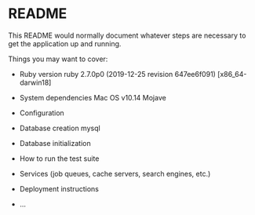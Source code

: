 # README

This README would normally document whatever steps are necessary to get the
application up and running.

Things you may want to cover:

* Ruby version
ruby 2.7.0p0 (2019-12-25 revision 647ee6f091) [x86_64-darwin18]

* System dependencies
Mac OS v10.14 Mojave

* Configuration

* Database creation
mysql
* Database initialization

* How to run the test suite

* Services (job queues, cache servers, search engines, etc.)

* Deployment instructions

* ...
